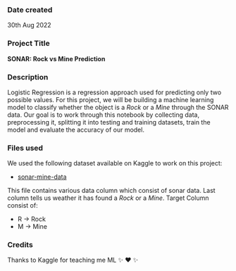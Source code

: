 ### Date created
30th Aug 2022

### Project Title
**SONAR: Rock vs Mine Prediction**

### Description
Logistic Regression is a regression approach used for predicting only two possible values.
For this project, we will be building a machine learning model to classify whether the object is a *Rock* or a *Mine* through the SONAR data. Our goal is to work through this notebook by collecting data, preprocessing it, splitting it into testing and training datasets, train the model and evaluate the accuracy of our model.

### Files used
We used the following dataset available on Kaggle to work on this project:

* [sonar-mine-data](https://www.kaggle.com/datasets/mayurdalvi/sonar-mine-dataset)

This file contains various data column which consist of sonar data. Last column tells us weather it has found a *Rock* or a *Mine*.
Target Column consist of:
* R -> Rock
* M -> Mine

### Credits
Thanks to Kaggle for teaching me ML :sparkles: :heart: :sparkles: